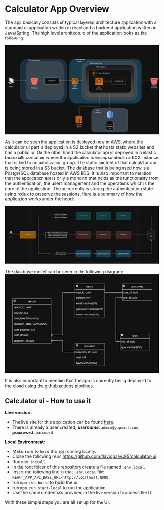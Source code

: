 # Calculator App Overview

The app basically consists of typical layered architecture application with a standard ui application written in react and a backend application written in Java/Spring. The high level architecture of the application looks as the following:

![Diagram](public/images/high_level_arch.png)

As it can be seen the application is deployed now in AWS, where the calculator ui part is deployed in a S3 bucket that hosts static websites and has a public ip. On the other hand the calculator api is deployed in a elastic beanstalk container where the application is encapsulated in a EC2 instance that is tied to an autoscaling group. The static content of that calculator api is being stored in a S3 bucket. The database that is being used now is a PostgreSQL database hosted in AWS RDS. It is also important to mention that the application api is only a monolith that holds all the functionality from the authentication, the users management and the operations which is the core of the application. The ui currently is storing the authentication state using redux to preserve the sessions. Here is a summary of how the application works under the hood:

![Diagram](public/images/components_relationship.png)


The database model can be seen in the following diagram:
![Diagram](public/images/model_design.png)

It is also important to mention that the app is currently being deployed to the cloud using the github actions pipelines.

## Calculator ui - How to use it
**Live version:**
* The live site for this application can be found [here](http://calculator-app-ui.s3-website-us-east-1.amazonaws.com).
* There is already a user created; **_username_**: `admin@yopmail.com`, **_password_**: `password`

**Local Environment:**
* Make sure to have the [api](https://github.com/davidgalvis95/calculator-api) running locally.
* Clone the following repo https://github.com/davidgalvis95/calculator-ui.
* Run `npm install`.
* in the root folder of this repository create a file named `.env.local`.
* Insert the following line in that `.env.local` file: `REACT_APP_API_BASE_URL=http://localhost:8080`.
* run `npm run build` to build the ui.
* run `npm run start-local` to run the application.
* Use the same credentials provided in the live version to access the UI.

With these simple steps you are all set up for the UI.
